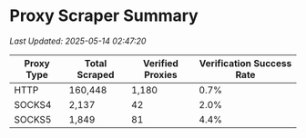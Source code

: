 # Proxy Scraper Summary

_Last Updated: 2025-05-14 02:47:20_

| Proxy Type | Total Scraped | Verified Proxies | Verification Success Rate |
|------------|--------------|------------------|--------------------------|
| HTTP | 160,448 | 1,180 | 0.7% |
| SOCKS4 | 2,137 | 42 | 2.0% |
| SOCKS5 | 1,849 | 81 | 4.4% |
